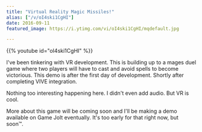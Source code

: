 ```yaml
---
title: "Virtual Reality Magic Missiles!"
alias: ["/v/oI4ski1CgHI"]
date: 2016-09-11
featured_image: https://i.ytimg.com/vi/oI4ski1CgHI/mqdefault.jpg

---
```


{{% youtube id="oI4ski1CgHI" %}}

I've been tinkering with VR development. This is building up to a mages duel game where two players will have to cast and avoid spells to become victorious. This demo is after the first day of development. Shortly after completing VIVE integration.

Nothing too interesting happening here. I didn't even add audio. But VR is cool.

More about this game will be coming soon and I'll be making a demo available on Game Jolt eventually. It's too early for that right now, but soon™.
